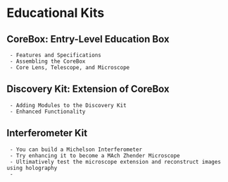 # Educational Kits

## CoreBox: Entry-Level Education Box
     - Features and Specifications
     - Assembling the CoreBox
     - Core Lens, Telescope, and Microscope

## Discovery Kit: Extension of CoreBox
     - Adding Modules to the Discovery Kit
     - Enhanced Functionality

## Interferometer Kit 
     - You can build a Michelson Interferometer
     - Try enhancing it to become a MAch Zhender Microscope 
     - Ultimatively test the microscope extension and reconstruct images using holography
     - 